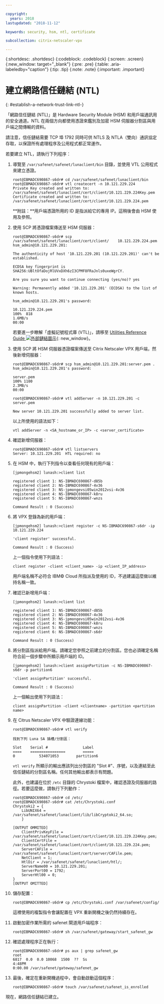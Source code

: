 ```yaml
---

copyright:
  years: 2018
lastupdated: "2018-11-12"

keywords: security, hsm, ntl, certificate

subcollection: citrix-netscaler-vpx

---
```


{:shortdesc: .shortdesc}
{:codeblock: .codeblock}
{:screen: .screen}
{:new_window: target="_blank"}
{:pre: .pre}
{:table: .aria-labeledby="caption"}
{:tip: .tip}
{:note: .note}
{:important: .important}

# 建立網路信任鏈結 (NTL)
{: #establish-a-network-trust-link-ntl-}

「網路信任鏈結 (NTL)」是 Hardware Security Module (HSM) 和用戶端通訊用的安全通道。NTL 在兩個方向都使用憑證來鑑別及加密 HSM 伺服器分割區與用戶端之間傳輸的資料。

請注意，信任鏈結需要 TCP 埠 1792 同時可供 NTLS 及 NTLA（雙向）通訊協定存取，以保證所有處理程序及公用程式都正常運作。

若要建立 NTL，請執行下列程序：

1.	導覽至 `/var/safenet/safenet/lunaclient/bin` 目錄，並使用 VTL 公用程式來建立憑證。

	```
	root@IBMADC690867-s6dr# cd /var/safenet/safenet/lunaclient/bin
	root@IBMADC690867-s6dr# vtl createcert -n 10.121.229.224
	Private Key created and written to: /var/safenet/safenet/lunaclient/cert/client/10.121.229.224Key.pem
	Certificate created and written to: /var/safenet/safenet/lunaclient/cert/client/10.121.229.224.pem
	```

	**附註：**用戶端憑證所用的 ID 是指派給它的專用 IP。這稍後會由 HSM 使用及參照。

2. 使用 SCP 將憑證檔案傳送至 HSM 伺服器：

	```
	root@IBMADC690867-s6dr# scp /var/safenet/safenet/lunaclient/cert/client/	10.121.229.224.pem hsm_admin@10.121.229.201:

	The authenticity of host '10.121.229.201 (10.121.229.201)' can't be established.

	ECDSA key fingerprint is SHA256:UBltOfaDojRlUVxDXh6zI3CPMF8FRaJnls0uxeWgrCY.

	Are you sure you want to continue connecting (yes/no)? yes

	Warning: Permanently added '10.121.229.201' (ECDSA) to the list of known hosts.

	hsm_admin@10.121.229.201's password:

	10.121.229.224.pem                                                 
	100%  818     	
	1.6MB/s   
	00:00
	```

	若要進一步瞭解「虛擬記號程式庫 (VTL)」，請移至 [Utilities Reference Guide ![外部鏈結圖示](../../icons/launch-glyph.svg "外部鏈結圖示")](https://public.dhe.ibm.com/cloud/bluemix/network/vpx/utilities_reference_guide.pdf){: new_window}。

3.	使用 SCP 將 HSM 伺服器憑證檔案傳送至 Citrix Netscaler VPX 用戶端，然後新增伺服器：

	```
	root@IBMADC690867-s6dr# scp hsm_admin@10.121.229.201:server.pem .
	hsm_admin@10.121.229.201's password:

	server.pem                                                         
	100% 1180     	
	2.3MB/s   
	00:00

	root@IBMADC690867-s6dr# vtl addServer -n 10.121.229.201 -c server.pem

	New server 10.121.229.201 successfully added to server list.
	```

	以上所使用的語法如下：

	```
	vtl addServer -n <SA_hostname_or_IP> -c <server_certificate>
	```

3. 確認新增伺服器：

	```
	root@IBMADC690867-s6dr# vtl listservers
	Server: 10.121.229.201  HTL required: no
	```

4.	在 HSM 中，執行下列指令以查看任何現有的用戶端：

	```
	[jpmongehsm2] lunash:>client list

	registered client 1: NS-IBMADC690867-d85b
	registered client 2: NS-IBMADC690867-4v36
	registered client 3: NS-jpmongevsi05win2012vsi-4v36
	registered client 4: NS-IBMADC690867-k8ru
	registered client 5: NS-IBMADC690867-wnzs

	Command Result : 0 (Success)
	```

5.	將 VPX 登錄為新的用戶端：

	```
	[jpmongehsm2] lunash:>client register -c NS-IBMADC690867-s6dr -ip 10.121.229.224

	'client register' successful.

	Command Result : 0 (Success)
	```

	上一個指令使用下列語法：

	```
	client register -client <client_name> -ip <client_IP_address>
	```

	用戶端名稱不必符合 IBM© Cloud 所指派及使用的 ID，不過建議這麼做以維持名稱一致。

6. 確認已新增用戶端：

	```
	[jpmongehsm2] lunash:>client list

	registered client 1: NS-IBMADC690867-d85b
	registered client 2: NS-IBMADC690867-4v36
	registered client 3: NS-jpmongevsi05win2012vsi-4v36
	registered client 4: NS-IBMADC690867-k8ru
	registered client 5: NS-IBMADC690867-wnzs
	registered client 6: NS-IBMADC690867-s6dr

	Command Result : 0 (Success)
	```

7. 將分割區指派給用戶端。請確定您參照之前建立的分割區。您也必須確定名稱符合前一個步驟中所顯示用戶端的 ID。

	```
	[jpmongehsm2] lunash:>client assignPartition -c NS-IBMADC690867-s6dr -p partition6

	'client assignPartition' successful.

	Command Result : 0 (Success)
	```

	上一個輸出使用下列語法：

	```
	client assignPartition -client <clientname> -partition <partition name>
	```

8.	在 Citrus Netscaler VPX 中驗證連線功能：

	```
	root@IBMADC690867-s6dr# vtl verify

	找到下列 Luna SA 插槽/分割區：

	Slot    Serial #                Label
	====    ================        =====
	0           534071053        partition6
	```

	`vtl verify` 所顯示的輸出應該列出分割區的 "Slot #"、序號，以及連結至此信任鏈結的分割區名稱。任何其他輸出都表示有問題。

	此外，也建議在位於 `/etc` 目錄的 Chrystoki 檔案中，確認憑證及伺服器的路徑。若要這麼做，請執行下列動作：

	```
	root@IBMADC690867-s6dr# cd /etc/
	root@IBMADC690867-s6dr# cat /etc/Chrystoki.conf
	Chrystoki2 = {
		LibUNIX64 = /var/safenet/safenet/lunaclient/lib/libCryptoki2_64.so;
		}

	[OUTPUT OMMITED]
		ClientPrivKeyFile = /var/safenet/safenet/lunaclient/cert/client/10.121.229.224Key.pem;
		ClientCertFile = /var/safenet/safenet/lunaclient/cert/client/10.121.229.224.pem;
		ServerCAFile = /var/safenet/safenet/lunaclient/cert/server/CAFile.pem;
		NetClient = 1;
		HtlDir = /var/safenet/safenet/lunaclient/htl/;
		ServerName00 = 10.121.229.201;
		ServerPort00 = 1792;
		ServerHtl00 = 0;
	}
	[OUTPUT OMITTED]
	```

9.	儲存配置：

	```
	root@IBMADC690867-s6dr# cp /etc/Chrystoki.conf /var/safenet/config/
	```

	這裡使用的複製指令會讓配置在 VPX 重新開機之後仍然持續存在。

10.	啟動加密作業所需的 safenet 閘道用戶端程序：

	```
	root@IBMADC690867-s6dr# sh /var/safenet/gateway/start_safenet_gw
	```

11. 確認處理程序正在執行：

	```
	root@IBMADC690867-s6dr# ps aux | grep safenet_gw
	root       
	6817  0.0  0.0 10068  1500  ??  Ss    
	4:48PM   
	0:00.00 /var/safenet/gateway/safenet_gw
	```

12. 最後，確定在重新開機過程中，會自動啟動這個程序：

	```
	root@IBMADC690867-s6dr# touch /var/safenet/safenet_is_enrolled
	```

現在，網路信任鏈結已建立。

